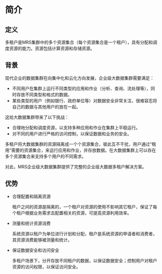 # 简介<a name="admin_guide_000089"></a>

## 定义<a name="s79af65f922fa411fa89b2be19e1a867f"></a>

多租户是MRS集群中的多个资源集合（每个资源集合是一个租户），具有分配和调度资源的能力。资源包括计算资源和存储资源。

## 背景<a name="se518e6e2e12e4577a09ecaaef4ae69e8"></a>

现代企业的数据集群在向集中化和云化方向发展，企业级大数据集群需要满足：

-   不同用户在集群上运行不同类型的应用和作业（分析、查询、流处理等），同时存放不同类型和格式的数据。
-   某些类型的用户（例如银行、政府单位等）对数据安全非常关注，很难容忍将自己的数据与其他用户的放在一起。

这给大数据集群带来了以下挑战：

-   合理地分配和调度资源，以支持多种应用和作业在集群上平稳运行。
-   对不同的用户进行严格的访问控制，以保证数据和业务的安全。

多租户将大数据集群的资源隔离成一个个资源集合，彼此互不干扰，用户通过“租用”需要的资源集合，来运行应用和作业，并存放数据。在大数据集群上可以存在多个资源集合来支持多个用户的不同需求。

对此，MRS企业级大数据集群提供了完整的企业级大数据多租户解决方案。

## 优势<a name="s965ac646f67747ac82eab00f6bead741"></a>

-   合理配置和隔离资源

    租户之间的资源是隔离的，一个租户对资源的使用不影响其它租户，保证了每个租户根据业务需求去配置相关的资源，可提高资源利用效率。

-   测量和统计资源消费

    系统资源以租户为单位进行计划和分配，租户是系统资源的申请者和消费者，其资源消费能够被测量和统计。

-   保证数据安全和访问安全

    多租户场景下，分开存放不同租户的数据，以保证数据安全；控制用户对租户资源的访问权限，以保证访问安全。


